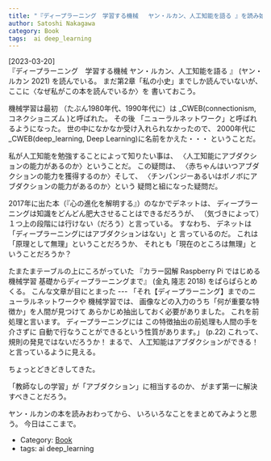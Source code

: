 ```yaml
---
title: "『ディープラーニング　学習する機械 　ヤン・ルカン、人工知能を語る 』を読み始めた ---「AI はアブダクションが出来るのか？」の答をさぐりたい"
author: Satoshi Nakagawa
category: Book
tags:  ai deep_learning
---
```


[2023-03-20]  
 『ディープラーニング　学習する機械
ヤン・ルカン、人工知能を語る 』
(ヤン・ルカン 2021)
を読んでいる。
まだ第2章「私の小史」までしか読んでいないが、
ここに〈なぜ私がこの本を読んでいるか〉を
書いておこう。

 機械学習は最初
（たぶん1980年代、1990年代に）は
_CWEB(connectionism, コネクショニズム )と呼ばれた。
その後
「ニューラルネットワーク」と呼ばれるようになった。
世の中になかなか受け入れられなかったので、
2000年代に
_CWEB(deep_learning, Deep Learning)に名前をかえた・・・
ということだ。

 私が人工知能を勉強することによって知りたい事は、
〈人工知能にアブダクションの能力があるのか〉ということだ。
この疑問は、
〈赤ちゃんはいつアブダクションの能力を獲得するのか〉そして、
〈チンパンジーあるいはボノボにアブダクションの能力があるのか〉という
疑問と組になった疑問だ。

 2017年に出た本（『心の進化を解明する』）のなかでデネットは、
ディープラーニングは知識をどんどん肥大させることはできるだろうが、
（気づきによって）１つ上の段階には行けない（だろう）と言っている。
すなわち、
デネットは「ディープラーニングにはアブダクションはない」と
言っているのだ。
これは「原理として無理」ということだろうか、
それとも「現在のところは無理」ということだろうか？

 たまたまテーブルの上にころがっていた
『カラー図解 Raspberry Pi
ではじめる機械学習
基礎からディープラーニングまで』
(金丸 隆志 2018)
をぱらぱらとめくる。
こんな文章が目にとまった ---
「それ【ディープラーニング】までのニューラルネットワークや
機械学習では、
画像などの入力のうち「何が重要な特徴か」を人間が見つけて
あらかじめ抽出しておく必要がありました。
これを前処理と言います。
ディープラーニングには
この特徴抽出の前処理も人間の手を介さずに
自動で行なうことができるという性質があります。」 (p.22)
これって、
規則の発見ではないだろうか！
まるで、
人工知能はアブダクションができる！と言っているように見える。

 ちょっとどきどきしてきた。

 「教師なしの学習」が「アブダクション」に相当するのか、
がまず第一に解決すべきことだろう。

 ヤン・ルカンの本を読みおわってから、
いろいろなことをまとめてみようと思う。
今日はここまで。

- Category: [Book](categories.html#Book)
- tags:  ai deep_learning
